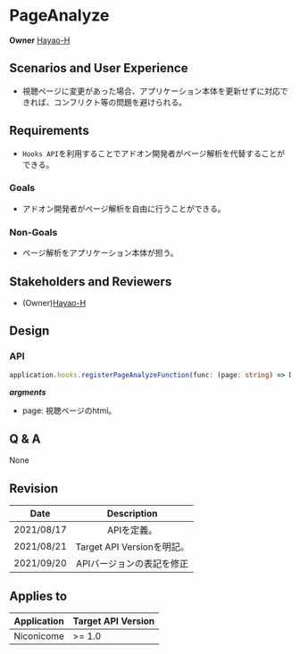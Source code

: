 # PageAnalyze

**Owner** [Hayao-H](https://github.com/Hayao-H)

## Scenarios and User Experience
- 視聴ページに変更があった場合、アプリケーション本体を更新せずに対応できれば、コンフリクト等の問題を避けられる。

## Requirements
- ```Hooks API```を利用することでアドオン開発者がページ解析を代替することができる。

### Goals
- アドオン開発者がページ解析を自由に行うことができる。

### Non-Goals
- ページ解析をアプリケーション本体が担う。

## Stakeholders and Reviewers
- (Owner)[Hayao-H](https://github.com/Hayao-H)

## Design

### API
```TypeScript
application.hooks.registerPageAnalyzeFunction(func: (page: string) => DmcInfo): void;
```
***argments***
- page: 視聴ページのhtml。


## Q & A
None

## Revision
Date | Description
:---:| :---:
2021/08/17 | APIを定義。
2021/08/21 | Target API Versionを明記。
2021/09/20 | APIバージョンの表記を修正

## Applies to
Application | Target API Version
:--: | --
Niconicome | >= 1.0